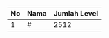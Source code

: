 | No | Nama            | Jumlah Level |
|----|-----------------|--------------|
| 1  | #    |    2512        |
